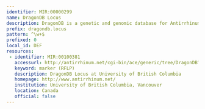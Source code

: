 ```yaml
---
identifier: MIR:00000299
name: DragonDB Locus
description: DragonDB is a genetic and genomic database for Antirrhinum majus (Snapdragon). This collection refers to Locus information.
prefix: dragondb.locus
pattern: ^\w+$
prefixed: 0
local_id: DEF
resources:
 - identifier: MIR:00100381
   accessurl: http://antirrhinum.net/cgi-bin/ace/generic/tree/DragonDB?name=${lid}&amp;class=Locus
   keyword: marker (RFLP)
   description: DragonDB Locus at University of British Columbia
   homepage: http://www.antirrhinum.net/
   institution: University of British Columbia, Vancouver
   location: Canada
   official: false
---
```

